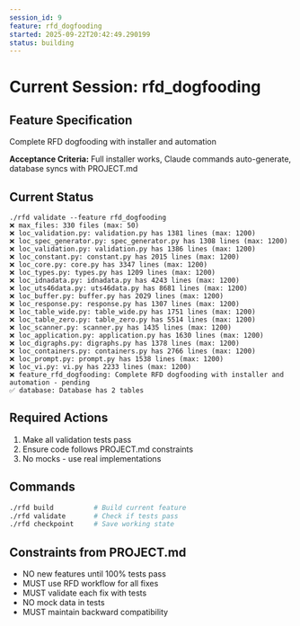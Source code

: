 ```yaml
---
session_id: 9
feature: rfd_dogfooding
started: 2025-09-22T20:42:49.290199
status: building
---
```


# Current Session: rfd_dogfooding

## Feature Specification
Complete RFD dogfooding with installer and automation

**Acceptance Criteria:**
Full installer works, Claude commands auto-generate, database syncs with PROJECT.md

## Current Status
```
./rfd validate --feature rfd_dogfooding
❌ max_files: 330 files (max: 50)
❌ loc_validation.py: validation.py has 1381 lines (max: 1200)
❌ loc_spec_generator.py: spec_generator.py has 1308 lines (max: 1200)
❌ loc_validation.py: validation.py has 1386 lines (max: 1200)
❌ loc_constant.py: constant.py has 2015 lines (max: 1200)
❌ loc_core.py: core.py has 3347 lines (max: 1200)
❌ loc_types.py: types.py has 1209 lines (max: 1200)
❌ loc_idnadata.py: idnadata.py has 4243 lines (max: 1200)
❌ loc_uts46data.py: uts46data.py has 8681 lines (max: 1200)
❌ loc_buffer.py: buffer.py has 2029 lines (max: 1200)
❌ loc_response.py: response.py has 1307 lines (max: 1200)
❌ loc_table_wide.py: table_wide.py has 1751 lines (max: 1200)
❌ loc_table_zero.py: table_zero.py has 5514 lines (max: 1200)
❌ loc_scanner.py: scanner.py has 1435 lines (max: 1200)
❌ loc_application.py: application.py has 1630 lines (max: 1200)
❌ loc_digraphs.py: digraphs.py has 1378 lines (max: 1200)
❌ loc_containers.py: containers.py has 2766 lines (max: 1200)
❌ loc_prompt.py: prompt.py has 1538 lines (max: 1200)
❌ loc_vi.py: vi.py has 2233 lines (max: 1200)
❌ feature_rfd_dogfooding: Complete RFD dogfooding with installer and automation - pending
✅ database: Database has 2 tables
```

## Required Actions
1. Make all validation tests pass
2. Ensure code follows PROJECT.md constraints
3. No mocks - use real implementations

## Commands
```bash
./rfd build          # Build current feature
./rfd validate       # Check if tests pass
./rfd checkpoint     # Save working state
```

## Constraints from PROJECT.md
- NO new features until 100% tests pass
- MUST use RFD workflow for all fixes
- MUST validate each fix with tests
- NO mock data in tests
- MUST maintain backward compatibility
